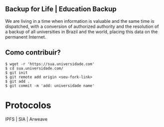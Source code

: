## Backup for Life | Education Backup

We are living in a time when information is valuable and the same time is dispatched, with a conversion of authorized authority and the resolution of a backup of all universities in Brazil and the world, placing this data on the permanent Internet.

## Como contribuir?
``` ## só abrir o console e seguir esses comandos
$ wget -r 'https://sua.universidade.com' 
$ cd sua.universidade.com/
$ git init 
$ git remote add origin <seu-fork-link>
$ git add .
$ git commit -m 'add: universidade name'
```


# Protocolos 
IPFS | SIA | Arweave
